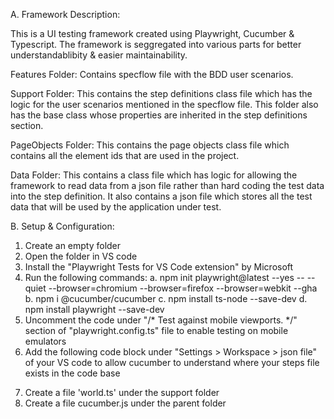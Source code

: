 A. Framework Description:

This is a UI testing framework created using Playwright, Cucumber & Typescript. The framework is seggregated into various parts for better understandablibity & easier maintainability. 

Features Folder: Contains specflow file with the BDD user scenarios.

Support Folder: This contains the step definitions class file which has the logic for the user scenarios mentioned in the specflow file. This folder also has the base class whose properties are inherited in the step definitions section.

PageObjects Folder: This contains the page objects class file which contains all the element ids that are used in the project.

Data Folder: This contains a class file which has logic for allowing the framework to read data from a json file rather than hard coding the test data into the step definition. It also contains a json file which stores all the test data that will be used by the application under test.


B. Setup & Configuration:

1. Create an empty folder
2. Open the folder in VS code
3. Install the "Playwright Tests for VS Code extension" by Microsoft
4. Run the following commands:
  a.  npm init playwright@latest --yes -- --quiet --browser=chromium --browser=firefox --browser=webkit --gha
  b.  npm i @cucumber/cucumber
  c.  npm install ts-node --save-dev
  d.  npm install playwright --save-dev
5. Uncomment the code under "/* Test against mobile viewports. */" section of "playwright.config.ts" file to enable testing on mobile emulators
6. Add the following code block under "Settings > Workspace > json file" of your VS code to allow cucumber to understand where your steps file exists in the code base
<!-- {
  "html.format.indentHandlebars": true,
  "html.format.indentInnerHtml": true,
  "typescript.format.insertSpaceAfterOpeningAndBeforeClosingTemplateStringBraces": true,
  "typescript.implementationsCodeLens.enabled": true,
  "javascript.format.insertSpaceAfterOpeningAndBeforeClosingTemplateStringBraces": true,
  "typescript.format.insertSpaceAfterConstructor": true,
  "typescript.format.insertSpaceAfterTypeAssertion": true,
  "typescript.updateImportsOnFileMove.enabled": "always",
  "files.autoSave": "afterDelay",
  "terminal.integrated.fontWeight": "800",
  "terminal.integrated.scrollback": 10000,
  "editor.wordWrapColumn": 300,
  "html.format.wrapLineLength": 300,
  "editor.wrappingIndent": "none",
  "editor.formatOnPaste": true,
  "html.format.maxPreserveNewLines": 300,
  "editor.wordWrap": "on",
  "cucumberautocomplete.steps": "../{folder name}/Support/*.steps.ts",
  "cucumberautocomplete.syncfeatures": "../Features/*.feature",
  "cucumberautocomplete.strictGherkinCompletion": true,
  "window.zoomLevel": 0,
  "cucumberautocomplete.strictGherkinValidation": true,
  "editor.renderWhitespace": "none",
  "editor.renderControlCharacters": true,
  "launch": {}
} -->
7. Create a file 'world.ts' under the support folder
8. Create a file cucumber.js under the parent folder